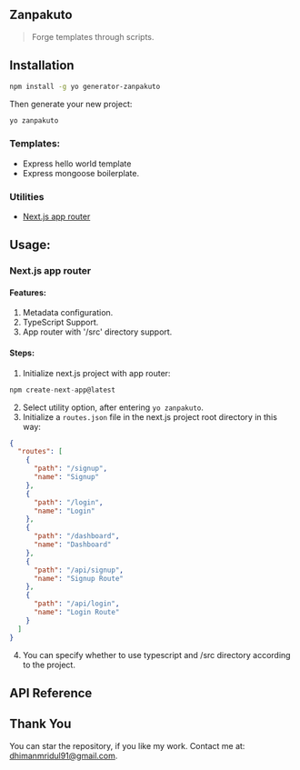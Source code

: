 ## Zanpakuto

> Forge templates through scripts.

## Installation

```bash
npm install -g yo generator-zanpakuto
```

Then generate your new project:

```bash
yo zanpakuto
```

### Templates:

- Express hello world template
- Express mongoose boilerplate.

### Utilities

- [Next.js app router](#nextjs-app-router)

## Usage:

### Next.js app router

#### Features:

1. Metadata configuration.
2. TypeScript Support.
3. App router with '/src' directory support.

#### Steps:

1. Initialize next.js project with app router:

```javascript
npm create-next-app@latest
```

2. Select utility option, after entering `yo zanpakuto`.
3. Initialize a `routes.json` file in the next.js project root directory in this way:

```json
{
  "routes": [
    {
      "path": "/signup",
      "name": "Signup"
    },
    {
      "path": "/login",
      "name": "Login"
    },
    {
      "path": "/dashboard",
      "name": "Dashboard"
    },
    {
      "path": "/api/signup",
      "name": "Signup Route"
    },
    {
      "path": "/api/login",
      "name": "Login Route"
    }
  ]
}
```

4. You can specify whether to use typescript and /src directory according to the project.

## API Reference




## Thank You

You can star the repository, if you like my work.
Contact me at: dhimanmridul91@gmail.com.
